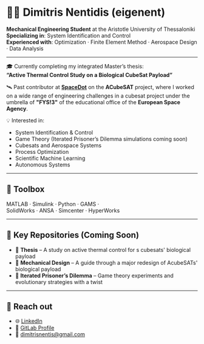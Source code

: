 # 👨‍🚀 Dimitris Nentidis (eigenent)

**Mechanical Engineering Student** at the Aristotle University of Thessaloniki  
**Specializing in**: System Identification and Control  
**Experienced with**: Optimization · Finite Element Method · Aerospace Design · Data Analysis 

---

🎓 Currently completing my integrated Master’s thesis:  
**“Active Thermal Control Study on a Biological CubeSat Payload”**

🛰 Past contributor at **[SpaceDot](https://gitlab.com/acubesat)** on the **ACubeSAT** project, where I worked on a wide range of engineering challenges in a cubesat project under the umbrella of **"FYS!3"** of the educational office of the **European Space Agency**.

💡 Interested in:
- System Identification & Control
- Game Theory (Iterated Prisoner’s Dilemma simulations coming soon)
- Cubesats and Aerospace Systems
- Process Optimization
- Scientific Machine Learning 
- Autonomous Systems

---

## 🧰 Toolbox

MATLAB · Simulink · Python · GAMS ·  
SolidWorks · ANSA · Simcenter · HyperWorks

---

## 📂 Key Repositories (Coming Soon)

- 🔬 **Thesis** – A study on active thermal control for s cubesats' biological payload  
- 🧪 **Mechanical Design** – A guide through a major redesign of AcubeSATs' biological payload 
- 🧠 **Iterated Prisoner’s Dilemma** – Game theory experiments and evolutionary strategies with a twist 

---

## 🔗 Reach out

- 🌐 [LinkedIn](https://www.linkedin.com/in/dimitris-nentidis-151b78254)
- 🧪 [GitLab Profile](https://gitlab.com/diminent)
- 📧 dimitrisnentis@gmail.com  



